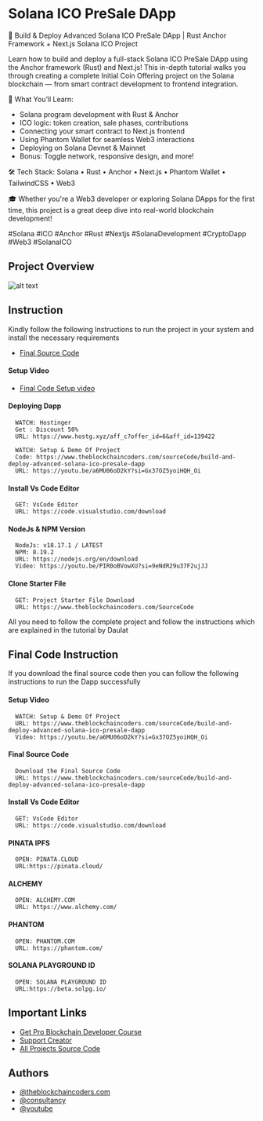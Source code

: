 # Solana ICO PreSale DApp

🚀 Build & Deploy Advanced Solana ICO PreSale DApp | Rust Anchor Framework + Next.js Solana ICO Project

Learn how to build and deploy a full-stack Solana ICO PreSale DApp using the Anchor framework (Rust) and Next.js! This in-depth tutorial walks you through creating a complete Initial Coin Offering project on the Solana blockchain — from smart contract development to frontend integration.

🚀 What You’ll Learn:

- Solana program development with Rust & Anchor
- ICO logic: token creation, sale phases, contributions
- Connecting your smart contract to Next.js frontend
- Using Phantom Wallet for seamless Web3 interactions
- Deploying on Solana Devnet & Mainnet
- Bonus: Toggle network, responsive design, and more!

🛠 Tech Stack:
Solana • Rust • Anchor • Next.js • Phantom Wallet • TailwindCSS • Web3

🎓 Whether you're a Web3 developer or exploring Solana DApps for the first time, this project is a great deep dive into real-world blockchain development!

#Solana #ICO #Anchor #Rust #Nextjs #SolanaDevelopment #CryptoDapp #Web3 #SolanaICO

## Project Overview

![alt text](https://www.daulathussain.com/wp-content/uploads/2025/04/Build-Deploy-Advanced-Solana-ICO-PreSale-DApp-Rust-Anchor-Framework-Next.js-Solana-ICO-Project.jpg)

## Instruction

Kindly follow the following Instructions to run the project in your system and install the necessary requirements

- [Final Source Code](https://www.theblockchaincoders.com/sourceCode/build-and-deploy-advanced-solana-ico-presale-dapp)

#### Setup Video

- [Final Code Setup video](https://youtu.be/a6MU06oD2kY?si=Gx37OZ5yoiHQH_Oi)

#### Deploying Dapp

```
  WATCH: Hostinger
  Get : Discount 50%
  URL: https://www.hostg.xyz/aff_c?offer_id=6&aff_id=139422
```

```
  WATCH: Setup & Demo Of Project
  Code: https://www.theblockchaincoders.com/sourceCode/build-and-deploy-advanced-solana-ico-presale-dapp
  URL: https://youtu.be/a6MU06oD2kY?si=Gx37OZ5yoiHQH_Oi
```

#### Install Vs Code Editor

```
  GET: VsCode Editor
  URL: https://code.visualstudio.com/download
```

#### NodeJs & NPM Version

```
  NodeJs: v18.17.1 / LATEST
  NPM: 8.19.2
  URL: https://nodejs.org/en/download
  Video: https://youtu.be/PIR0oBVowXU?si=9eNdR29u37F2ujJJ
```

#### Clone Starter File

```
  GET: Project Starter File Download
  URL: https://www.theblockchaincoders.com/SourceCode
```

All you need to follow the complete project and follow the instructions which are explained in the tutorial by Daulat

## Final Code Instruction

If you download the final source code then you can follow the following instructions to run the Dapp successfully

#### Setup Video

```
  WATCH: Setup & Demo Of Project
  URL: https://www.theblockchaincoders.com/sourceCode/build-and-deploy-advanced-solana-ico-presale-dapp
  Video: https://youtu.be/a6MU06oD2kY?si=Gx37OZ5yoiHQH_Oi
```

#### Final Source Code

```
  Download the Final Source Code
  URL: https://www.theblockchaincoders.com/sourceCode/build-and-deploy-advanced-solana-ico-presale-dapp
```

#### Install Vs Code Editor

```
  GET: VsCode Editor
  URL: https://code.visualstudio.com/download
```

#### PINATA IPFS

```
  OPEN: PINATA.CLOUD
  URL:https://pinata.cloud/
```

#### ALCHEMY

```
  OPEN: ALCHEMY.COM
  URL: https://www.alchemy.com/
```

#### PHANTOM

```
  OPEN: PHANTOM.COM
  URL: https://phantom.com/
```

#### SOLANA PLAYGROUND ID

```
  OPEN: SOLANA PLAYGROUND ID
  URL:https://beta.solpg.io/
```

## Important Links

- [Get Pro Blockchain Developer Course](https://www.theblockchaincoders.com/pro-nft-marketplace)
- [Support Creator](https://bit.ly/Support-Creator)
- [All Projects Source Code](https://www.theblockchaincoders.com/SourceCode)

## Authors

- [@theblockchaincoders.com](https://www.theblockchaincoders.com/)
- [@consultancy](https://www.theblockchaincoders.com/consultancy)
- [@youtube](https://www.youtube.com/@daulathussain)
